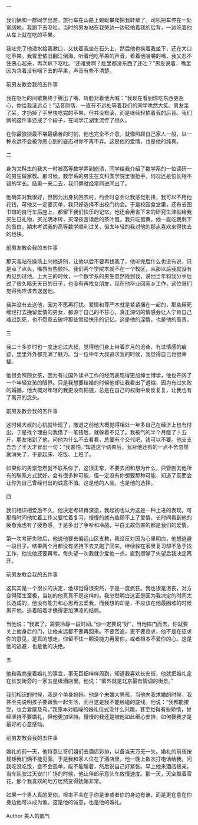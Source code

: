 一  
   
我们俩和一群同学出游，旅行车在山路上蜿蜒攀爬把我转晕了。司机把车停在一处宽阔地，我跑下去呕吐。当时的男友站在我旁边一边轻拍着我的后背，一边吃着他从车上就在吃的苹果。  
   
我吐完了他递水给我漱口，又扶着我坐在石头上，然后他也挨着我坐下，还在大口吃苹果。我胃里依旧翻江倒海，听着他吃苹果的声音，看着他咀嚼的嘴，我又忍不住恶心起来，再次趴下呕吐。“还难受啊？肚里都没东西了还吐？”男友说着，嘴里因为含着没有咽下去的苹果，声音有些不清楚。  
   
前男友教会我的五件事  
   
我在呕吐的间歇期终于腾出了嘴，转脸对着他大喊：“我现在看到你吃东西更恶心，你给我滚远点！”话音刚落，一直在不远处等着我们的同学哄然大笑。男友呆了呆，才扔掉了手里快吃完的苹果，但并没有滚，而是继续轻拍着我的后背。我们俩的这件事还成了个段子，在同学江湖里流传了很久。  
   
在你最狼狈最不堪最痛苦的时刻，他也完全不介意，就像照顾自己家人一般，以一种永远不会被你恶心到的姿态对你不离不弃。这是他的爱情，也是他的纯真。  
   
二  
   
身为文科生的我大一时被高等数学弄到崩溃，同学给我介绍了数学系的一位读研一的男生做家教。那时候，数学系的男生在文科类学院里很抢手，何况还是位长相不错的学长。结果一来二去，我们俩就经常同进同出了。  
   
他确实对我很好，但因为出身贫困农村，约会时总会让我感觉别扭，我可以不用他花钱，可他又一定要买单，我只好选择不出校门约会。于是校园食堂里，还有去图书馆的自行车后座上，都留下我们快乐的记忆。他还会用省下来的研究生津贴给我买生日礼物，买光明冰砖，买深夜苦读后的茶叶蛋，我只吃蛋黄，他一直吃我剩下的蛋白。期末考试我的高等数学顺利过关，但太年轻的我对他的那点喜欢来得快去的也快。  
   
前男友教会我的五件事  
   
那天我站在操场上向他道别，让他以后不要再找我了，他听完后什么也没有说，只是点了点头，嘴唇有些颤抖。我们两个学院本就不在一个校区，从那以后我就没有再见到过他。上大三的时候，一个数学系的男生忽然找到我，说他当年和我分手后过了很久暗无天日的日子，也没有再找女朋友，现在他毕业回家乡工作，这位哥们觉得我应该去送送他。  
   
我并没有去送他，因为不愿再打扰。爱情和尊严本就是紧紧捆在一起的，那些用死缠烂打去挽留爱情的男女，都源于自己的不甘心，真正深切的情感会让人宁肯自己难过到死，也不愿意去破坏那些曾经快乐的记忆。这是他的深情，也是他的高贵。  
   
三  
   
我二十多岁时也一度迷恋过大叔，觉得他们身上带着岁月的沧桑，有过情感的痕迹，里里外外都充满了魅力。当一位中年大叔追求我的时候，我觉得自己也很幸福。  
   
他很会照顾女孩，因为有过国外读书工作的经历表现得更加绅士博学，他也开阔了一个年轻女孩的眼界。只是我想要结婚的时候他却让我看出了退缩，因为有过失败的婚姻，他大概对年轻的我更没有把握，总是在自己的权衡中反反复复，让我也有了离开的念头。  
   
前男友教会我的五件事  
   
这时候大叔的心机就毕现了，撤退之前他大概觉得相处一年多自己在经济上也有付出，于是找个理由向我借了一笔钱后，就躲着不见了。我被气的半个月瘦了十五斤，朋友堵到了他，问他为什么不去看看，总要有个交代吧，钱可以不要。他支支吾吾了半天才冒出一句：“我害怕。”知道这个结果后，我对他还有的一点不舍忽然就消失了，于是起床、吃饭、上班了。  
   
如果你的男票忽然就不联系你了，这很正常，不要去问和想为什么，只管删去他所有的联系方式就好。会有很多种可能，但一定没有你想要那种可能，知道了反而会让你为自己曾经付出的诚意不值。这是他的人品，也是他的选择。  
   
四  
   
我们相识相爱后不久，他决定考研再深造，我起初也认为这是一种上进的表现。可那段时间他忙着工作又要忙着复习，慢慢的就有些顾不上了爱情，长时间看到他的疲惫我也有了疲惫感，于是多出了争吵和冷战，平白无故伤害的都是我们的爱情。  
   
第一次考研失败后，他说他要去偏远山区支教，我没反对因为心里明白，他想逃避一段日子。结果两个月都没有坚持下去又跑了回来，继续躲在家里复习却不急于找工作，他说他还要再考。每失望一次我就少爱他一点，直到攒够了失望后我决定离开。  
   
前男友教会我的五件事  
   
这其实是一个很长的决定，他却觉得很突然，于是一度疯狂。我也很是沮丧，对方变得陌生至极，当初的他真真不是这样的。我忽然明白这正是因为我决定的时间太长造成的，他没有能力和心思再去爱我，而我想的却是，不应该在他最困难的时候离开他，追着陪着才换得更加薄凉的结局。  
   
当他说：“我累了，需要冷静一段时间。”你一定要说“好”，当他摔门而去，你就要关上他身后的门，让他永远都不要再回来。不要苦追，更不要哀求，他不是在征求你的意见，是真的想走，你留不住一颗没能力再爱你，或者根本不爱你的心。这是他的逃避，也是他的决绝。  
   
五  
   
他和我商量着婚礼的事宜，事无巨细样样周到，知道我喜欢长安街，他就把婚礼定在长安街旁的一家五星级酒店里。他说：“窗外就是北京最有情调的街景。”  
   
我们相识的时候，我是个单身妈妈，他是个未婚大男孩，当他向我求婚的时候，我甚至先说明孩子要跟我一起生活，而且这是我不能触碰的底线。他说：“我都能接受，也会爱屋及乌。”我原本对呱噪的婚礼仪式没什么兴趣，甚至觉得有些矫情，曾经坚持不要婚礼，但他更加坚持。慢慢的我还是被他如此细心安排，如何娶我才是最好的心意感动。  
   
前男友教会我的五件事  
   
婚礼的前一天，他特意让哥们姐们去酒店彩排，以备当天万无一失。婚礼的前夜按规矩我们俩不能见面，于是我和家人住在了酒店里，他一晚上数次打电话给我，问我吃没吃饭，会不会孤单，能不能睡着，然后说自己好紧张。早上他来酒店接亲，当车队驶过天安门广场的时候，他让伴郎示意头车放慢速度。那一天，天空飘着雪花，那个我喜欢的地方居然变得妩媚非常。  
   
如果一个男人真的爱你，根本不会在乎你是谁或者你的身边有谁，而是更在意在你身边他可以成为谁。这是他的诚意，也是他的婚礼。  
   
Author 美人的底气
